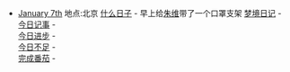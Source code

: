 - [January 7th](<January 7th.md>)
    地点:北京
    [什么日子](<什么日子.md>)
        -  早上给[朱维](<朱维.md>)带了一个口罩支架
    [梦境日记](<梦境日记.md>)
        -  
    [今日记事](<今日记事.md>)
        -  
    [今日进步](<今日进步.md>)
        -  
    [今日不足](<今日不足.md>)
        -  
    [完成番茄](<完成番茄.md>)
        -  
     
